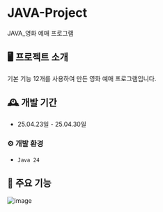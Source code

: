 # JAVA-Project
JAVA_영화 예매 프로그램


## 🖥️ 프로젝트 소개
기본 기능 12개를 사용하여 만든 영화 예매 프로그램입니다.
<br>

## 🕰️ 개발 기간
* 25.04.23일 - 25.04.30일

### ⚙️ 개발 환경
- `Java 24`

## 📌 주요 기능
![image](https://github.com/user-attachments/assets/e1bb35e7-3068-4b61-b10f-6b12b0ef0fcf)
